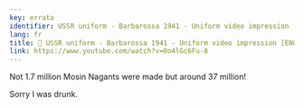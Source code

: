 ```yaml
---
key: errata
identifier: USSR uniform - Barbarossa 1941 - Uniform video impression [ENG SUB]
lang: fr
title: 🧥 USSR uniform - Barbarossa 1941 - Uniform video impression [ENG SUB]
link: https://www.youtube.com/watch?v=0o4lGc6Fu-8
---
```

Not 1.7 million Mosin Nagants were made but around 37 million! 

Sorry I was drunk.